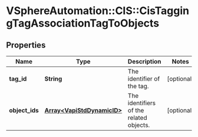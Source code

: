 # VSphereAutomation::CIS::CisTaggingTagAssociationTagToObjects

## Properties
Name | Type | Description | Notes
------------ | ------------- | ------------- | -------------
**tag_id** | **String** | The identifier of the tag. | [optional] 
**object_ids** | [**Array&lt;VapiStdDynamicID&gt;**](VapiStdDynamicID.md) | The identifiers of the related objects. | [optional] 


